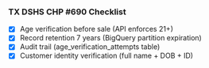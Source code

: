 ### TX DSHS CHP #690 Checklist

- [x] Age verification before sale (API enforces 21+)
- [x] Record retention 7 years (BigQuery partition expiration)
- [x] Audit trail (age_verification_attempts table)
- [x] Customer identity verification (full name + DOB + ID)
